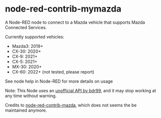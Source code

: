 # node-red-contrib-mymazda
A Node-RED node to connect to a Mazda vehicle that supports Mazda Connected Services.

Currently supported vehicles:

- Mazda3: 2019+
- CX-30: 2020+
- CX-9: 2021+
- CX-5: 2021+
- MX-30: 2020+
- CX-60: 2022+ (not tested, please report)

See node help in Node-RED for more details on usage

Note: This Node uses an [unofficial API by bdr99](https://github.com/bdr99/node-mymazda), and it may stop working at any time without warning.


Credits to [node-red-contrib-mazda](https://github.com/hufftheweevil/node-red-contrib-mazda), which does not seems the be maintained anymore.